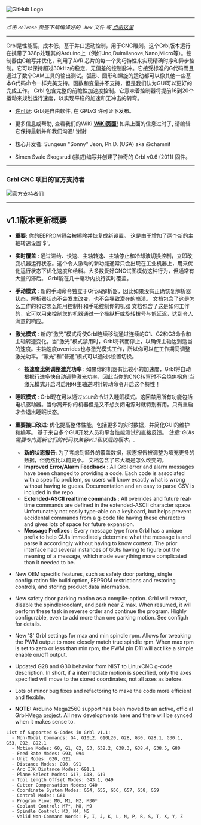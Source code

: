 ![GitHub Logo](https://github.com/gnea/gnea-Media/blob/master/Grbl%20Logo/Grbl%20Logo%20250px.png?raw=true)

***
_点击 `Release` 页签下载编译好的 `.hex` 文件 或 [点击这里](https://github.com/gnea/grbl/releases)_
***
Grbl是性能高，成本低，基于并口运动控制，用于CNC雕刻。这个Grbl版本运行在携带了328p处理其的Arduino上（例如Uno,Duimilanove,Nano,Micro等）。控制器由C编写并优化，利用了AVR 芯片的每一个灵巧特性来实现精确时序和异步控制。它可以保持超过30kHz的稳定、无偏差的控制脉冲。它接受标准的G代码而且通过了数个CAM工具的输出测试。弧形、圆形和螺旋的运动都可以像其他一些基本G代码命令一样完美支持。函数和变量并不支持，但是我们认为GUI可以更好的完成工作。 Grbl 包含完整的前瞻性加速度控制。它意味着控制器将提前16到20个运动来规划运行速度，以实现平稳的加速和无冲击的转弯。

* [许可证](https://github.com/gnea/grbl/wiki/Licensing): Grbl是自由软件, 在 GPLv3 许可证下发布。

* 更多信息或帮助, 查看我们的WiKi **[WiKi页面!](https://github.com/MillerRen/grbl/wiki)** 如果上面的信息过时了, 请编辑它保持最新并和我们沟通! 谢谢!

* 核心开发者: Sungeun "Sonny" Jeon, Ph.D. (USA) aka @chamnit

* Simen Svale Skogsrud (挪威)编写并创建了神奇的 Grbl v0.6 (2011) 固件。

***

### Grbl CNC 项目的官方支持者
![官方支持者们](https://github.com/gnea/gnea-Media/blob/master/Contributors.png?raw=true)


***

## v1.1版本更新概要
- **重要:** 你的EEPROM将会被擦除并恢复成新设置。 这是由于增加了两个新的主轴转速设置'$'。

- **实时覆盖** : 通过进给、快速、主轴转速、主轴停止和冷却液切换控制，立即改变机器运行状态。这个令人激动的新功能通常只会出现在工业机器上，用来优化运行状态下优化速度和给料。大多数爱好CNC试图模仿这种行为，但通常有大量的滞后。 Grbl能在几十毫秒内执行实时覆盖。

- **手动模式** : 新的手动命令独立于G代码解析器，因此如果没有正确恢复解析器状态，解析器状态不会发生改变，也不会导致潜在的崩溃。  文档包含了这是怎么工作的和它怎么能用控制杆和手轮控制你的机器 文档包含了这是如何工作的，它可以用来控制您的机器通过一个操纵杆或旋转拨号与低延迟，达到令人满意的响应。

- **激光模式** : 新的“激光”模式将使Grbl连续移动通过连续的G1、G2和G3命令和主轴转速变化。当“激光”模式禁用时，Grbl将转而停止，以确保主轴达到适当的速度。主轴速度overrides也与激光模式工作，所以你可以在工作期间调整激光功率。“激光”和“普通”模式可以通过`$`设置切换。

	- **按速度比例调整激光功率** : 如果你的机器有比较小的加速度，Grbl将自动根据行进多快自动调整激光功率，因此当你的CNC转弯时不会烧焦拐角!当激光模式开启时启用`M4`主轴逆时针转动命令开启这个特性！

- **睡眠模式** : Grbl现在可以通过`$SLP`命令进入睡眠模式。这回禁用所有功能包括电机驱动器。当你离开你的机器但是又不想关闭电源时就特别有用。只有重启才会退出睡眠状态。

- **重要接口改进**: 优化提高整体性能，包括更多的实时数据，并简化GUI的维护和编写。 基于来自多个GUI开发人员和平台性能测试的直接反馈。 _注意: GUIs 需要专门更新它们的代码以兼容v1.1和以后的版本。._

	- **新的状态报告**: 为了考虑到额外的覆盖数据，状态报告被调整为填充更多的数据，但仍然比以前更小。 文档包含了它大概是怎么改变的。
	- **Improved Error/Alarm Feedback** : All Grbl error and alarm messages have been changed to providing a code. Each code is associated with a specific problem, so users will know exactly what is wrong without having to guess. Documentation and an easy to parse CSV is included in the repo.
	- **Extended-ASCII realtime commands** : All overrides and future real-time commands are defined in the extended-ASCII character space. Unfortunately not easily type-able on a keyboard, but helps prevent accidental commands from a g-code file having these characters and gives lots of space for future expansion.
	- **Message Prefixes** : Every message type from Grbl has a unique prefix to help GUIs immediately determine what the message is and parse it accordingly without having to know context. The prior interface had several instances of GUIs having to figure out the meaning of a message, which made everything more complicated than it needed to be.

- New OEM specific features, such as safety door parking, single configuration file build option, EEPROM restrictions and restoring controls, and storing product data information.
 
- New safety door parking motion as a compile-option. Grbl will retract, disable the spindle/coolant, and park near Z max. When resumed, it will perform these task in reverse order and continue the program. Highly configurable, even to add more than one parking motion. See config.h for details.

- New '$' Grbl settings for max and min spindle rpm. Allows for tweaking the PWM output to more closely match true spindle rpm. When max rpm is set to zero or less than min rpm, the PWM pin D11 will act like a simple enable on/off output.

- Updated G28 and G30 behavior from NIST to LinuxCNC g-code description. In short, if a intermediate motion is specified, only the axes specified will move to the stored coordinates, not all axes as before.

- Lots of minor bug fixes and refactoring to make the code more efficient and flexible.

- **NOTE:** Arduino Mega2560 support has been moved to an active, official Grbl-Mega [project](http://www.github.com/gnea/grbl-Mega/). All new developments here and there will be synced when it makes sense to.


```
List of Supported G-Codes in Grbl v1.1:
  - Non-Modal Commands: G4, G10L2, G10L20, G28, G30, G28.1, G30.1, G53, G92, G92.1
  - Motion Modes: G0, G1, G2, G3, G38.2, G38.3, G38.4, G38.5, G80
  - Feed Rate Modes: G93, G94
  - Unit Modes: G20, G21
  - Distance Modes: G90, G91
  - Arc IJK Distance Modes: G91.1
  - Plane Select Modes: G17, G18, G19
  - Tool Length Offset Modes: G43.1, G49
  - Cutter Compensation Modes: G40
  - Coordinate System Modes: G54, G55, G56, G57, G58, G59
  - Control Modes: G61
  - Program Flow: M0, M1, M2, M30*
  - Coolant Control: M7*, M8, M9
  - Spindle Control: M3, M4, M5
  - Valid Non-Command Words: F, I, J, K, L, N, P, R, S, T, X, Y, Z
```
